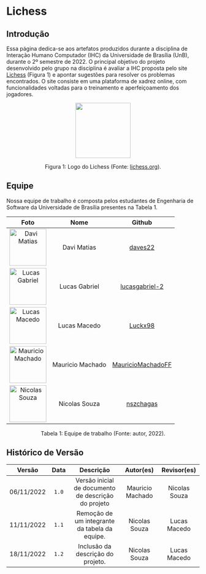 # Lichess

## Introdução

Essa página dedica-se aos artefatos produzidos durante a disciplina de Interação Humano Computador (IHC) da Universidade de Brasília (UnB), durante o 2º semestre de 2022. O principal objetivo do projeto desenvolvido pelo grupo na disciplina é avaliar a IHC proposta pelo site [Lichess](https://lichess.org) (Figura 1) e apontar sugestões para resolver os problemas encontrados. O site consiste em uma plataforma de xadrez online, com funcionalidades voltadas para o treinamento e aperfeiçoamento dos jogadores.

<div style="text-align: center">
<img src="img/logo.png" style="width:15vw"/>

<p> Figura 1: Logo do Lichess (Fonte: <a href="https://lichess.org/blog/XeRN0BAAACAA7HJu/a-new-logo-for-lichess"> lichess.org</a>).</p>

</div>

## Equipe

Nossa equipe de trabalho é composta pelos estudantes de Engenharia de Software da Universidade de Brasília presentes na Tabela 1.

|                                              Foto                                               |       Nome       |                          Github                           |
| :---------------------------------------------------------------------------------------------: | :--------------: | :-------------------------------------------------------: |
|        <img src="https://github.com/daves22.png" alt="Davi Matias" style="width: 10vw">         |   Davi Matias    |           [daves22](https://github.com/daves22)           |
|    <img src="https://github.com/lucasgabriel-2.png" alt="Lucas Gabriel" style="width: 10vw">    |  Lucas Gabriel   |    [lucasgabriel-2](https://github.com/lucasgabriel-2)    |
|        <img src="https://github.com/Luckx98.png" alt="Lucas Macedo" style="width: 10vw">        |   Lucas Macedo   |           [Luckx98](https://github.com/Luckx98)           |
| <img src="https://github.com/MauricioMachadoFF.png" alt="Mauricio Machado" style="width: 10vw"> | Mauricio Machado | [MauricioMachadoFF](https://github.com/MauricioMachadoFF) |
|      <img src="https://github.com/nszchagas.png" alt="Nicolas Souza" style="width: 10vw">       |  Nicolas Souza   |         [nszchagas](https://github.com/nszchagas)         |

<div style="text-align: center">
<p> Tabela 1: Equipe de trabalho (Fonte: autor, 2022).</p>
</div>

## Histórico de Versão

|   Versão   | Data  |                      Descrição                      |    Autor(es)     |  Revisor(es)  |
| :--------: | :---: | :-------------------------------------------------: | :--------------: | :-----------: |
| 06/11/2022 | `1.0` | Versão inicial de documento de descrição do projeto | Mauricio Machado | Nicolas Souza |
| 11/11/2022 | `1.1` |    Remoção de um integrante da tabela da equipe.    |  Nicolas Souza   | Lucas Macedo  |
| 18/11/2022 | `1.2` |          Inclusão da descrição do projeto.          |  Nicolas Souza   | Lucas Macedo  |
